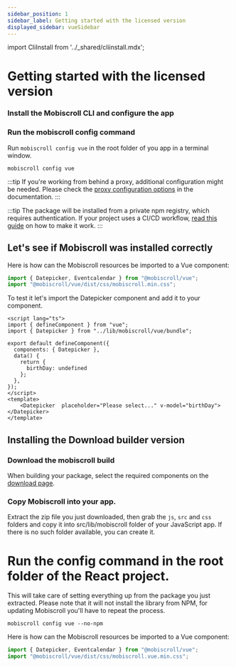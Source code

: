 ```yaml
---
sidebar_position: 1
sidebar_label: Getting started with the licensed version
displayed_sidebar: vueSidebar
---
```


import CliInstall from '../\_shared/cliinstall.mdx';

# Getting started with the licensed version

### Install the Mobiscroll CLI and configure the app

<CliInstall />

### Run the mobiscroll config command

Run `mobiscroll config vue` in the root folder of you app in a terminal window.

```
mobiscroll config vue
```

:::tip
If you're working from behind a proxy, additional configuration might be needed. Please check the [proxy configuration options](https://docs.mobiscroll.com/cli#proxy) in the documentation.
:::

:::tip
The package will be installed from a private npm registry, which requires authentication. If your project uses a CI/CD workflow, [read this guide](http://help.mobiscroll.com/en/articles/1195431-installing-mobiscroll-with-npm#setting-up-for-cicd) on how to make it work.
:::

## Let's see if Mobiscroll was installed correctly

Here is how can the Mobiscroll resources be imported to a Vue component:

```jsx
import { Datepicker, Eventcalendar } from "@mobiscroll/vue";
import "@mobiscroll/vue/dist/css/mobiscroll.min.css";
```

To test it let's import the Datepicker component and add it to your component.

```tsx
<script lang="ts">
import { defineComponent } from "vue";
import { Datepicker } from "../lib/mobiscroll/vue/bundle";

export default defineComponent({
  components: { Datepicker },
  data() {
    return {
      birthDay: undefined
    };
  },
});
</script>
<template>
    <Datepicker  placeholder="Please select..." v-model="birthDay"></Datepicker>
</template>

```

## Installing the Download builder version

### Download the mobiscroll build

When building your package, select the required components on the [download page](https://download.mobiscroll.com/).

### Copy Mobiscroll into your app.

Extract the zip file you just downloaded, then grab the `js`, `src` and `css` folders and copy it into src/lib/mobiscroll folder of your JavaScript app. If there is no such folder available, you can create it.

# Run the config command in the root folder of the React project.

This will take care of setting everything up from the package you just extracted. Please note that it will not install the library from NPM, for updating Mobiscroll you'll have to repeat the process.

```
mobiscroll config vue --no-npm
```

Here is how can the Mobiscroll resources be imported to a Vue component:

```jsx
import { Datepicker, Eventcalendar } from "@mobiscroll/vue";
import "@mobiscroll/vue/dist/css/mobiscroll.vue.min.css";
```
